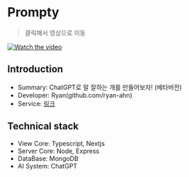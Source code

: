 # Prompty
> 클릭해서 영상으로 이동

[![Watch the video](https://platform-client-release.s3.ap-northeast-2.amazonaws.com/temp/prompt-back.png)](https://www.youtube.com/watch?v=IBnVf-u92A4&t=8s)

## Introduction

- Summary: ChatGPT로 말 잘하는 개를 만들어보자! (베타버전)
- Developer: Ryan(github.com/ryan-ahn)
- Service: [링크](https://prompty.im)

## Technical stack

- View Core: Typescript, Nextjs
- Server Core: Node, Express
- DataBase: MongoDB
- AI System: ChatGPT
